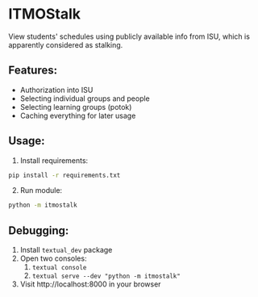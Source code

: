 # ITMOStalk

View students' schedules using publicly available info from ISU, which is apparently considered as stalking.

## Features:

- Authorization into ISU
- Selecting individual groups and people
- Selecting learning groups (potok)
- Caching everything for later usage

## Usage:

1. Install requirements:
```bash
pip install -r requirements.txt
```
2. Run module:
```bash 
python -m itmostalk
```

## Debugging:
1. Install `textual_dev` package
2. Open two consoles:
   1. `textual console`
   2. `textual serve --dev "python -m itmostalk"`
3. Visit http://localhost:8000 in your browser